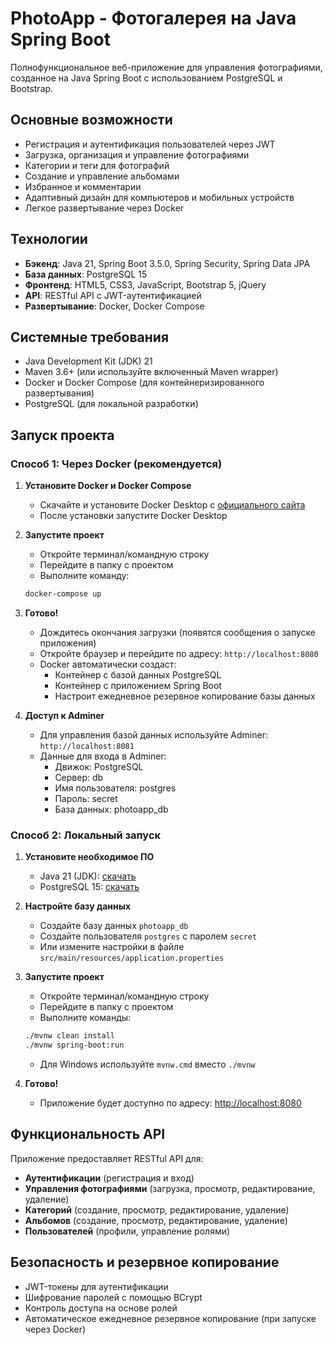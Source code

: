 # PhotoApp - Фотогалерея на Java Spring Boot

Полнофункциональное веб-приложение для управления фотографиями, созданное на Java Spring Boot с использованием PostgreSQL и Bootstrap.

## Основные возможности

- Регистрация и аутентификация пользователей через JWT
- Загрузка, организация и управление фотографиями
- Категории и теги для фотографий
- Создание и управление альбомами
- Избранное и комментарии
- Адаптивный дизайн для компьютеров и мобильных устройств
- Легкое развертывание через Docker

## Технологии

- **Бэкенд**: Java 21, Spring Boot 3.5.0, Spring Security, Spring Data JPA
- **База данных**: PostgreSQL 15
- **Фронтенд**: HTML5, CSS3, JavaScript, Bootstrap 5, jQuery
- **API**: RESTful API с JWT-аутентификацией
- **Развертывание**: Docker, Docker Compose

## Системные требования

- Java Development Kit (JDK) 21
- Maven 3.6+ (или используйте включенный Maven wrapper)
- Docker и Docker Compose (для контейнеризированного развертывания)
- PostgreSQL (для локальной разработки)

## Запуск проекта

### Способ 1: Через Docker (рекомендуется)

1. **Установите Docker и Docker Compose**

   - Скачайте и установите Docker Desktop с [официального сайта](https://www.docker.com/products/docker-desktop/)
   - После установки запустите Docker Desktop

2. **Запустите проект**

   - Откройте терминал/командную строку
   - Перейдите в папку с проектом
   - Выполните команду:

   ```sh
   docker-compose up
   ```

3. **Готово!**
   - Дождитесь окончания загрузки (появятся сообщения о запуске приложения)
   - Откройте браузер и перейдите по адресу: `http://localhost:8080`
   - Docker автоматически создаст:
     - Контейнер с базой данных PostgreSQL
     - Контейнер с приложением Spring Boot
     - Настроит ежедневное резервное копирование базы данных

4. **Доступ к Adminer**
   - Для управления базой данных используйте Adminer: `http://localhost:8081`
   - Данные для входа в Adminer:
     - Движок: PostgreSQL
     - Сервер: db
     - Имя пользователя: postgres
     - Пароль: secret
     - База данных: photoapp_db

### Способ 2: Локальный запуск

1. **Установите необходимое ПО**

   - Java 21 (JDK): [скачать](https://www.oracle.com/java/technologies/downloads/)
   - PostgreSQL 15: [скачать](https://www.postgresql.org/download/)

2. **Настройте базу данных**

   - Создайте базу данных `photoapp_db`
   - Создайте пользователя `postgres` с паролем `secret`
   - Или измените настройки в файле `src/main/resources/application.properties`

3. **Запустите проект**

   - Откройте терминал/командную строку
   - Перейдите в папку с проектом
   - Выполните команды:

   ```bash
   ./mvnw clean install
   ./mvnw spring-boot:run
   ```

   - Для Windows используйте `mvnw.cmd` вместо `./mvnw`

4. **Готово!**
   - Приложение будет доступно по адресу: <http://localhost:8080>

## Функциональность API

Приложение предоставляет RESTful API для:

- **Аутентификации** (регистрация и вход)
- **Управления фотографиями** (загрузка, просмотр, редактирование, удаление)
- **Категорий** (создание, просмотр, редактирование, удаление)
- **Альбомов** (создание, просмотр, редактирование, удаление)
- **Пользователей** (профили, управление ролями)

## Безопасность и резервное копирование

- JWT-токены для аутентификации
- Шифрование паролей с помощью BCrypt
- Контроль доступа на основе ролей
- Автоматическое ежедневное резервное копирование (при запуске через Docker)
